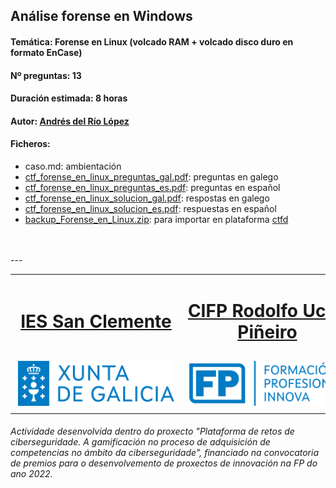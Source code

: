 ## Análise forense en Windows


#### Temática: Forense en Linux (volcado RAM + volcado disco duro en formato EnCase)
#### Nº preguntas: 13
#### Duración estimada: 8 horas
#### Autor: [Andrés del Río López](https://twitter.com/Andr3sdelRio)
#### Ficheros:
- caso.md: ambientación
- [ctf_forense_en_linux_preguntas_gal.pdf](ctf_forense_en_linux_preguntas_gal.pdf): preguntas en galego
- [ctf_forense_en_linux_preguntas_es.pdf](ctf_forense_en_linux_preguntas_es.pdf): preguntas en español
- [ctf_forense_en_linux_solucion_gal.pdf](ctf_forense_en_linux_solucion_gal.pdf): respostas en galego
- [ctf_forense_en_linux_solucion_es.pdf](ctf_forense_en_linux_solucion_es.pdf): respuestas en español
- [backup_Forense_en_Linux.zip](backup_Forense_en_Linux.zip): para importar en plataforma [ctfd](https://github.com/CTFd/CTFd)
<br>
<br>
---
<br>
<table align="center" cellspacing="50">
<tr>
   <td><h1 align=center><a href="https://www.iessanclemente.net/" target="_blank">IES San Clemente</a></h1></td>
   <td><h1 align=center><a href="https://www.cifprodolfoucha.es/"  target="_blank">CIFP Rodolfo Ucha Piñeiro</a></h1></td>
</tr>
<tr>
    <td><a href="https://www.edu.xunta.gal/" target="_blank"><img class="w-100 mx-auto d-block" style="max-width: 250px;padding: 5px;" src="../imagenes/logo_xunta_positivo.png" /></a></td>
    <td><a href="https://www.edu.xunta.gal/fp/convocatoria-innovacion-2022" target="_blank"><img class="w-100 mx-auto d-block" style="max-width: 250px;padding: 5px;" src="../imagenes/composicion_formacion_profesional_innova.png" /></a></td>
</tr>
</table>
      <p> </p>
      <h6>Actividade desenvolvida dentro do proxecto "Plataforma de retos de ciberseguridade. A gamificación no proceso de adquisición de competencias no ámbito da ciberseguridade", financiado na convocatoria de premios para o desenvolvemento de proxectos de innovación na FP do ano 2022.</h6>
